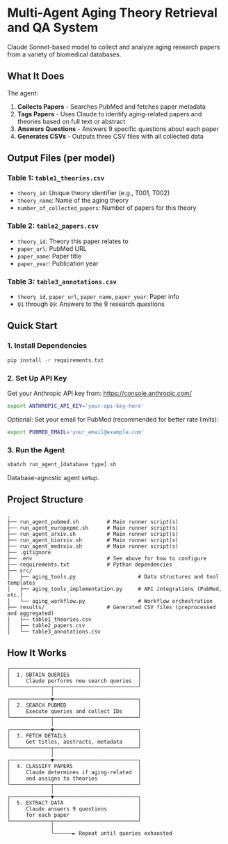 # Multi-Agent Aging Theory Retrieval and QA System

Claude Sonnet-based model to collect and analyze aging research papers from a variety of biomedical databases.

## What It Does

The agent:
1. **Collects Papers** - Searches PubMed and fetches paper metadata
2. **Tags Papers** - Uses Claude to identify aging-related papers and theories based on full text or abstract
3. **Answers Questions** - Answers 9 specific questions about each paper
4. **Generates CSVs** - Outputs three CSV files with all collected data

## Output Files (per model)

### Table 1: `table1_theories.csv`
- `theory_id`: Unique theory identifier (e.g., T001, T002)
- `theory_name`: Name of the aging theory
- `number_of_collected_papers`: Number of papers for this theory

### Table 2: `table2_papers.csv`
- `theory_id`: Theory this paper relates to
- `paper_url`: PubMed URL
- `paper_name`: Paper title
- `paper_year`: Publication year

### Table 3: `table3_annotations.csv`
- `theory_id`, `paper_url`, `paper_name`, `paper_year`: Paper info
- `Q1` through `Q9`: Answers to the 9 research questions

## Quick Start

### 1. Install Dependencies

```bash
pip install -r requirements.txt
```

### 2. Set Up API Key

Get your Anthropic API key from: https://console.anthropic.com/

```bash
export ANTHROPIC_API_KEY='your-api-key-here'
```

Optional: Set your email for PubMed (recommended for better rate limits):
```bash
export PUBMED_EMAIL='your_email@example.com'
```

### 3. Run the Agent

```bash
sbatch run_agent_[database type].sh
```

Database-agnostic agent setup.

## Project Structure

```
.
├── run_agent_pubmed.sh         # Main runner script(s)
├── run_agent_europepmc.sh      # Main runner script(s)
├── run_agent_arxiv.sh          # Main runner script(s)
├── run_agent_biorxiv.sh        # Main runner script(s)
├── run_agent_medrxiv.sh        # Main runner script(s)
├── .gitignore
├── .env                        # See above for how to configure
├── requirements.txt            # Python dependencies
├── src/
│   ├── aging_tools.py                    # Data structures and tool templates
│   ├── aging_tools_implementation.py     # API integrations (PubMed, etc.)
│   └── aging_workflow.py                 # Workflow orchestration
├── results/                    # Generated CSV files (preprocessed and aggregated)
│   ├── table1_theories.csv
│   ├── table2_papers.csv
│   └── table3_annotations.csv
```

## How It Works

```
┌─────────────────────────────────────────┐
│  1. OBTAIN QUERIES                      │
│     Claude performs new search queries  │
└─────────────┬───────────────────────────┘
              │
┌─────────────▼───────────────────────────┐
│  2. SEARCH PUBMED                       │
│     Execute queries and collect IDs     │
└─────────────┬───────────────────────────┘
              │
┌─────────────▼───────────────────────────┐
│  3. FETCH DETAILS                       │
│     Get titles, abstracts, metadata     │
└─────────────┬───────────────────────────┘
              │
┌─────────────▼───────────────────────────┐
│  4. CLASSIFY PAPERS                     │
│     Claude determines if aging-related  │
│     and assigns to theories             │
└─────────────┬───────────────────────────┘
              │
┌─────────────▼───────────────────────────┐
│  5. EXTRACT DATA                        │
│     Claude answers 9 questions          │
│     for each paper                      │
└─────────────┬───────────────────────────┘
              │
              └──────► Repeat until queries exhausted
```